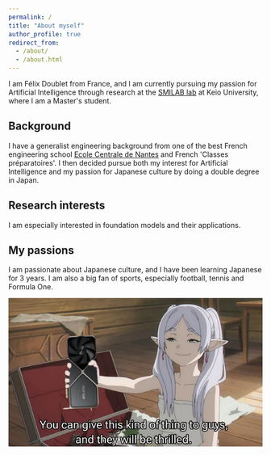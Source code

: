 ```yaml
---
permalink: /
title: "About myself"
author_profile: true
redirect_from:
  - /about/
  - /about.html
---
```


I am Félix Doublet from France, and I am currently pursuing my passion for Artificial Intelligence through research at the [SMILAB lab](https://smilab.org/en/) at Keio University, where I am a Master's student.

## Background

I have a generalist engineering background from one of the best French engineering school [Ecole Centrale de Nantes](https://www.ec-nantes.fr/) and French 'Classes préparatoires'. I then decided pursue both my interest for Artificial Intelligence and my passion for Japanese culture by doing a double degree in Japan.

## Research interests

I am especially interested in foundation models and their applications.

## My passions

I am passionate about Japanese culture, and I have been learning Japanese for 3 years. I am also a big fan of sports, especially football, tennis and Formula One.

<p><img src="https://github.com/FelixDou/FelixDou.github.io/raw/6381d981056f497581b667d0975b032e3dcab791/images/this-is-what-guys-want-right-sousou-no-frieren-v0-qft9c2pbwj2c1.jpg" alt="frieren" style="max-width: 100%; height: auto;"></p>
